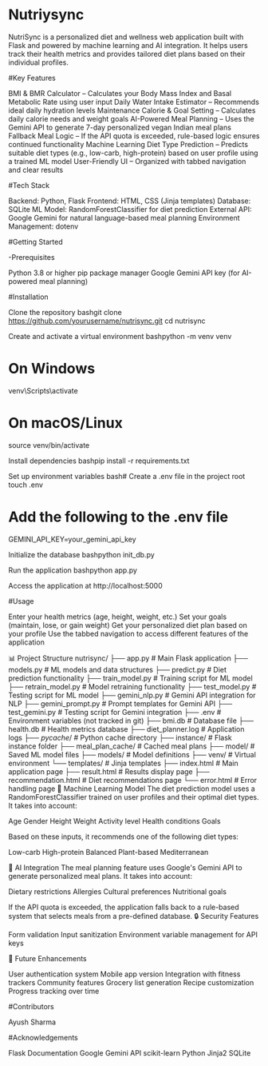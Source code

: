# Nutriysync
NutriSync is a personalized diet and wellness web application built with Flask and powered by machine learning and AI integration. It helps users track their health metrics and provides tailored diet plans based on their individual profiles.

#Key Features

BMI & BMR Calculator – Calculates your Body Mass Index and Basal Metabolic Rate using user input
Daily Water Intake Estimator – Recommends ideal daily hydration levels
Maintenance Calorie & Goal Setting – Calculates daily calorie needs and weight goals
AI-Powered Meal Planning – Uses the Gemini API to generate 7-day personalized vegan Indian meal plans
Fallback Meal Logic – If the API quota is exceeded, rule-based logic ensures continued functionality
Machine Learning Diet Type Prediction – Predicts suitable diet types (e.g., low-carb, high-protein) based on user profile using a trained ML model
User-Friendly UI – Organized with tabbed navigation and clear results

#Tech Stack

Backend: Python, Flask
Frontend: HTML, CSS (Jinja templates)
Database: SQLite
ML Model: RandomForestClassifier for diet prediction
External API: Google Gemini for natural language-based meal planning
Environment Management: dotenv

#Getting Started

-Prerequisites

Python 3.8 or higher
pip package manager
Google Gemini API key (for AI-powered meal planning)

#Installation

Clone the repository
bashgit clone https://github.com/yourusername/nutrisync.git
cd nutrisync

Create and activate a virtual environment
bashpython -m venv venv

# On Windows
venv\Scripts\activate

# On macOS/Linux
source venv/bin/activate

Install dependencies
bashpip install -r requirements.txt

Set up environment variables
bash# Create a .env file in the project root
touch .env

# Add the following to the .env file
GEMINI_API_KEY=your_gemini_api_key

Initialize the database
bashpython init_db.py

Run the application
bashpython app.py

Access the application at http://localhost:5000

#Usage

Enter your health metrics (age, height, weight, etc.)
Set your goals (maintain, lose, or gain weight)
Get your personalized diet plan based on your profile
Use the tabbed navigation to access different features of the application

📊 Project Structure
nutrisync/
├── app.py                    # Main Flask application
├── models.py                 # ML models and data structures
├── predict.py                # Diet prediction functionality
├── train_model.py            # Training script for ML model
├── retrain_model.py          # Model retraining functionality
├── test_model.py             # Testing script for ML model
├── gemini_nlp.py             # Gemini API integration for NLP
├── gemini_prompt.py          # Prompt templates for Gemini API
├── test_gemini.py            # Testing script for Gemini integration
├── .env                      # Environment variables (not tracked in git)
├── bmi.db                    # Database file
├── health.db                 # Health metrics database
├── diet_planner.log          # Application logs
├── _pycache_/                # Python cache directory
├── instance/                 # Flask instance folder
├── meal_plan_cache/          # Cached meal plans
├── model/                    # Saved ML model files
├── models/                   # Model definitions
├── venv/                     # Virtual environment
└── templates/                # Jinja templates
    ├── index.html            # Main application page
    ├── result.html           # Results display page
    ├── recommendation.html   # Diet recommendations page
    └── error.html            # Error handling page
🧠 Machine Learning Model
The diet prediction model uses a RandomForestClassifier trained on user profiles and their optimal diet types. It takes into account:

Age
Gender
Height
Weight
Activity level
Health conditions
Goals

Based on these inputs, it recommends one of the following diet types:

Low-carb
High-protein
Balanced
Plant-based
Mediterranean

🤖 AI Integration
The meal planning feature uses Google's Gemini API to generate personalized meal plans. It takes into account:

Dietary restrictions
Allergies
Cultural preferences
Nutritional goals

If the API quota is exceeded, the application falls back to a rule-based system that selects meals from a pre-defined database.
🔒 Security Features

Form validation
Input sanitization
Environment variable management for API keys

🔄 Future Enhancements

User authentication system
Mobile app version
Integration with fitness trackers
Community features
Grocery list generation
Recipe customization
Progress tracking over time


#Contributors

Ayush Sharma

#Acknowledgements

Flask Documentation
Google Gemini API
scikit-learn
Python
Jinja2
SQLite
